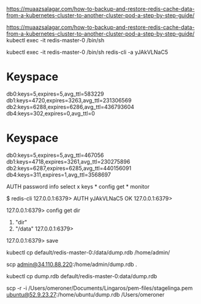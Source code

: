 https://muaazsalagar.com/how-to-backup-and-restore-redis-cache-data-from-a-kubernetes-cluster-to-another-cluster-pod-a-step-by-step-guide/

https://muaazsalagar.com/how-to-backup-and-restore-redis-cache-data-from-a-kubernetes-cluster-to-another-cluster-pod-a-step-by-step-guide/
 kubectl exec -it  redis-master-0 /bin/sh


kubectl exec -it  redis-master-0 /bin/sh
redis-cli -a yJAkVLNaC5

# Keyspace
db0:keys=5,expires=5,avg_ttl=583229
db1:keys=4720,expires=3263,avg_ttl=231306569
db2:keys=6288,expires=6286,avg_ttl=436793604
db4:keys=302,expires=0,avg_ttl=0


# Keyspace
db0:keys=5,expires=5,avg_ttl=467056
db1:keys=4718,expires=3261,avg_ttl=230275896
db2:keys=6287,expires=6285,avg_ttl=440156091
db4:keys=311,expires=1,avg_ttl=3568697


 AUTH password
info
select x
keys *
config get *
monitor

$ redis-cli
127.0.0.1:6379> AUTH yJAkVLNaC5
OK
127.0.0.1:6379>

127.0.0.1:6379> config get dir
1) "dir"
2) "/data"
127.0.0.1:6379>

127.0.0.1:6379> save


kubectl cp default/redis-master-0:/data/dump.rdb /home/admin/

scp admin@34.110.88.220:/home/admin/dump.rdb .

kubectl cp dump.rdb default/redis-master-0:data/dump.rdb


scp -r -i /Users/omeroner/Documents/Lingaros/pem-files/stagelinga.pem ubuntu@52.9.23.27:/home/ubuntu/dump.rdb  /Users/omeroner
